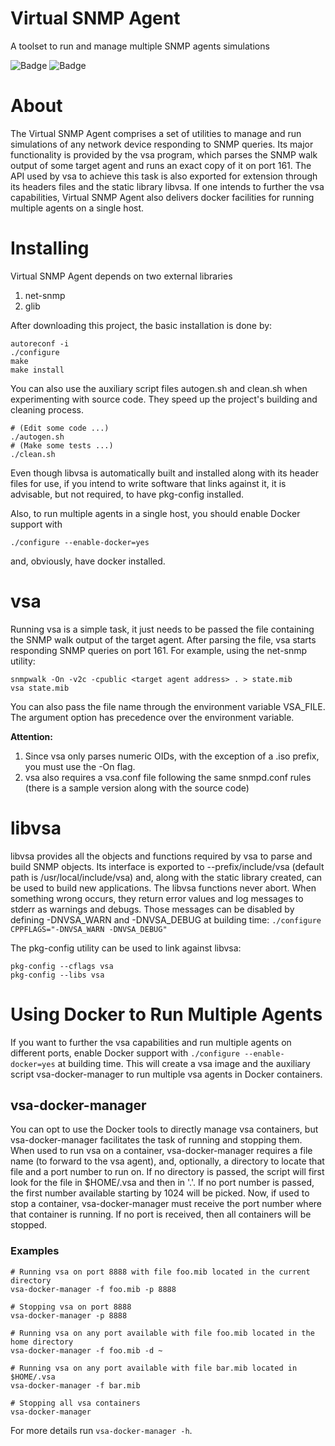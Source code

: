 # Virtual SNMP Agent
A toolset to run and manage multiple SNMP agents simulations

![Badge](https://img.shields.io/badge/version-v1.0-blue) ![Badge](https://img.shields.io/badge/todo-doxygen-blue)

# About
The Virtual SNMP Agent comprises a set of utilities to manage and run simulations of any network device responding to SNMP queries. Its major functionality is provided by the vsa program, which parses the SNMP walk output of some target agent and runs an exact copy of it on port 161. The API used by vsa to achieve this task is also exported for extension through its headers files and the static library libvsa. If one intends to further the vsa capabilities, Virtual SNMP Agent also delivers docker facilities for running multiple agents on a single host.

# Installing
Virtual SNMP Agent depends on two external libraries
1. net-snmp
2. glib

After downloading this project, the basic installation is done by:
```
autoreconf -i
./configure
make
make install
```

You can also use the auxiliary script files autogen.sh and clean.sh when experimenting with source code. They speed up the project's building and cleaning process.
```
# (Edit some code ...)
./autogen.sh
# (Make some tests ...)
./clean.sh
```

Even though libvsa is automatically built and installed along with its header files for use, if you intend to write software that links against it, it is advisable, but not required, to have pkg-config installed.

Also, to run multiple agents in a single host, you should enable Docker support with
```
./configure --enable-docker=yes
```
and, obviously, have docker installed.

# vsa
Running vsa is a simple task, it just needs to be passed the file containing the SNMP walk output of the target agent. After parsing the file, vsa starts responding SNMP queries on port 161. For example, using the net-snmp utility:
```
snmpwalk -On -v2c -cpublic <target agent address> . > state.mib
vsa state.mib
```
You can also pass the file name through the environment variable VSA_FILE. The argument option has precedence over the environment variable.

__Attention:__
1. Since vsa only parses numeric OIDs, with the exception of a .iso prefix, you must use the -On flag.
2. vsa also requires a vsa.conf file following the same snmpd.conf rules (there is a sample version along with the source code)

# libvsa
libvsa provides all the objects and functions required by vsa to parse and build SNMP objects. Its interface is exported to --prefix/include/vsa (default path is /usr/local/include/vsa) and, along with the static library created, can be used to build new applications. The libvsa functions never abort. When something wrong occurs, they return error values and log messages to stderr as warnings and debugs. Those messages can be disabled by defining -DNVSA_WARN and -DNVSA_DEBUG at building time:
`./configure CPPFLAGS="-DNVSA_WARN -DNVSA_DEBUG"`

The pkg-config utility can be used to link against libvsa:
```
pkg-config --cflags vsa
pkg-config --libs vsa
```

# Using Docker to Run Multiple Agents
If you want to further the vsa capabilities and run multiple agents on different ports, enable Docker support with `./configure --enable-docker=yes` at building time. This will create a vsa image and the auxiliary script vsa-docker-manager to run multiple vsa agents in Docker containers.

## vsa-docker-manager
You can opt to use the Docker tools to directly manage vsa containers, but vsa-docker-manager facilitates the task of running and stopping them. When used to run vsa on a container, vsa-docker-manager requires a file name (to forward to the vsa agent), and, optionally, a directory to locate that file and a port number to run on. If no directory is passed, the script will first look for the file in $HOME/.vsa and then in '.'. If no port number is passed, the first number available starting by 1024 will be picked. Now, if used to stop a container, vsa-docker-manager must receive the port number where that container is running. If no port is received, then all containers will be stopped.

### Examples
```
# Running vsa on port 8888 with file foo.mib located in the current directory
vsa-docker-manager -f foo.mib -p 8888

# Stopping vsa on port 8888
vsa-docker-manager -p 8888

# Running vsa on any port available with file foo.mib located in the home directory
vsa-docker-manager -f foo.mib -d ~

# Running vsa on any port available with file bar.mib located in $HOME/.vsa
vsa-docker-manager -f bar.mib

# Stopping all vsa containers
vsa-docker-manager
```

For more details run `vsa-docker-manager -h`.

